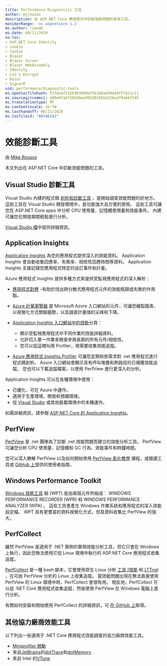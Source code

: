 ```yaml
---
title: Performance Diagnostics 工具
author: mjrousos
description: 在 ASP.NET Core 應用程式中診斷效能問題的有用工具。
monikerRange: '>= aspnetcore-1.1'
ms.author: riande
ms.date: 04/11/2019
no-loc:
- ASP.NET Core Identity
- cookie
- Cookie
- Blazor
- Blazor Server
- Blazor WebAssembly
- Identity
- Let's Encrypt
- Razor
- SignalR
uid: performance/diagnostic-tools
ms.openlocfilehash: 5f3daaf132b903898e756160a459d4df5f421c11
ms.sourcegitcommit: dd0e87abf2bb50ee992d9185bb256ed79d48f545
ms.translationtype: MT
ms.contentlocale: zh-TW
ms.lasthandoff: 08/21/2020
ms.locfileid: "88746542"
---
```

# <a name="performance-diagnostic-tools"></a>效能診斷工具

由 [Mike Rousos](https://github.com/mjrousos)

本文列出在 ASP.NET Core 中診斷效能問題的工具。

## <a name="visual-studio-diagnostic-tools"></a>Visual Studio 診斷工具

Visual Studio 內建的程式碼 [剖析和診斷工具](/visualstudio/profiling) ，是開始調查效能問題的好地方。 這些工具在 Visual Studio 開發環境中，是功能強大且方便的使用。 這些工具可讓您在 ASP.NET Core apps 中分析 CPU 使用量、記憶體使用量和效能事件。 內建可讓您在開發期間輕鬆進行分析。

[Visual Studio 檔](/visualstudio/profiling/profiling-overview)中提供詳細資訊。

## <a name="application-insights"></a>Application Insights

[Application Insights](/azure/application-insights/app-insights-overview) 為您的應用程式提供深入的效能資料。 Application Insights 會自動收集回應率、失敗率、相依性回應時間等資料。 Application Insights 支援記錄您應用程式特定的自訂事件和計量。

Azure 應用程式 Insights 提供多種方式來提供受監視應用程式的深入解析：

- [應用程式對應](/azure/application-insights/app-insights-app-map) –有助於找出跨分散式應用程式元件的效能瓶頸或失敗的作用點。
- [Azure 計量瀏覽器](/azure/azure-monitor/platform/metrics-getting-started) 是 Microsoft Azure 入口網站的元件，可讓您繪製圖表、以視覺化方式關聯趨勢，以及調查計量值的尖峰和下降。
- [Application Insights 入口網站中的效能](/azure/application-insights/app-insights-tutorial-performance)分頁：

  - 顯示受監視應用程式中不同作業的效能詳細資料。
  - 允許切入單一作業來檢查參與長期的所有元件/相依性。
  - 您可以從這裡叫用 Profiler，視需要收集效能追蹤。

- [Azure 應用程式 Insights Profiler](/azure/azure-monitor/app/profiler) 可讓您定期和依需求對 .net 應用程式進行程式碼剖析。  Azure 入口網站會顯示具有呼叫堆疊和熱路徑的已捕獲效能追蹤。 您也可以下載追蹤檔案，以使用 PerfView 進行更深入的分析。

Application Insights 可以在各種環境中使用：

- 已優化，可在 Azure 中運作。
- 適用于生產環境、開發和預備環境。
- 從 [Visual Studio](/azure/application-insights/app-insights-visual-studio) 或其他裝載環境中的本機運作。

如需詳細資訊，請參閱 [ASP.NET Core 的 Application Insights](/azure/application-insights/app-insights-asp-net-core)。

## <a name="perfview"></a>PerfView

[PerfView](https://github.com/Microsoft/perfview) 是 .net 團隊為了診斷 .net 效能問題而建立的效能分析工具。 PerfView 可讓您分析 CPU 使用量、記憶體和 GC 行為、效能事件和時鐘時間。

您可以深入瞭解 PerfView 以及如何開始使用 [PerfView 影片教學](https://channel9.msdn.com/Series/PerfView-Tutorial) 課程，或閱讀工具或 [GitHub 上](https://github.com/Microsoft/perfview)提供的使用者指南。

## <a name="windows-performance-toolkit"></a>Windows Performance Toolkit

[Windows 效能工具](/windows-hardware/test/wpt/) 組 (WPT) 是由兩個元件所組成： WINDOWS PERFORMANCE RECORDER (WPR) 和 WINDOWS PERFORMANCE ANALYZER (WPA) 。 這些工具會產生 Windows 作業系統和應用程式的深入效能設定檔。 WPT 具有更豐富的資料視覺化方式，但其資料收集比 PerfView 的強大。

## <a name="perfcollect"></a>PerfCollect

雖然 PerfView 是適用于 .NET 案例的實用效能分析工具，但它只會在 Windows 上執行，因此您無法使用它從 Linux 環境中執行的 ASP.NET Core 應用程式收集追蹤。

[PerfCollect](https://github.com/dotnet/coreclr/blob/master/Documentation/project-docs/linux-performance-tracing.md) 是一種 bash 腳本，它會使用原生 Linux 分析 [工具 (效能](https://perf.wiki.kernel.org/index.php/Main_Page) 和 [LTTng](https://lttng.org/)) ，在可由 PerfView 分析的 Linux 上收集追蹤。 當效能問題出現在無法直接使用 PerfView 的 Linux 環境中時，PerfCollect 會很有用。 相反地，PerfCollect 可以從 .NET Core 應用程式收集追蹤，然後使用 PerfView 在 Windows 電腦上進行分析。

有關如何安裝和開始使用 PerfCollect 的詳細資訊，可 [在 GitHub 上](https://github.com/dotnet/coreclr/blob/master/Documentation/project-docs/linux-performance-tracing.md)取得。

## <a name="other-third-party-performance-tools"></a>其他協力廠商效能工具

以下列出一些適用于 .NET Core 應用程式效能調查的協力廠商效能工具。

- [Miniprofiler 撼動](https://miniprofiler.com/)
- 來自[JetBrains](https://www.jetbrains.com/)的[dotTrace](https://www.jetbrains.com/profiler/)和[dotMemory](https://www.jetbrains.com/dotmemory/)
- 來自 Intel 的[VTune](https://software.intel.com/content/www/us/en/develop/tools/vtune-profiler.html)
